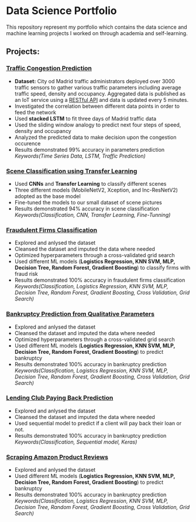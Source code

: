# Data Science Portfolio
This repository represent my portfolio which contains the data science and machine learning projects I worked on through academia and self-learning.

## Projects:

### [Traffic Congestion Prediction](https://github.com/saeidesm/traffic-prediction-using-lstm)
* **Dataset:** City od Madrid traffic administrators deployed over 3000 traffic sensors to gather various traffic parameters including average traffic speed, density and occupancy. Aggregated data is published as an IoT service using a [RESTful API](https://informo.madrid.es/informo/tmadrid/pm.xml) and data is updated every 5 minutes. 
* Investigated the correlation between different data points in order to feed the network
* Used **stacked LSTM** to fit three days of Madrid traffic data
* Used the sliding window analogy to predict next four steps of speed, density and occupancy 
* Analyzed the predicted data to make decision upon the congestion occurence
* Results demonstrated 99% accuracy in parameters prediction
<br>_Keywords(Time Series Data, LSTM, Traffic Prediction)_
 
### [Scene Classification using Transfer Learning](https://github.com/saeidesm/scene-classification-transfer-learning)
* Used **CNNs** and **Transfer Learning** to classify different scenes
* Three different models (MobileNetV2, Xception, and Inc-ResNetV2) adopted as the base model
* Fine-tuned the models to our small dataset of scene pictures
* Results demonstrated 94% accuracy in scene classification
<br>_Keywords(Classification, CNN, Transfer Learning, Fine-Tunning)_

### [Fraudulent Firms Classification](https://github.com/saeidesm/fraud_audit/blob/main/fraud-audit.ipynb)
* Explored and anlysed the dataset 
* Cleansed the dataset and imputed the data where needed
* Optimized hyperparameters through a cross-validated grid search 
* Used different ML models (**Logistics Regression, KNN SVM, MLP, Decision Tree, Random Forest, Gradient Boosting**) to classify firms with fraud risk
* Results demonstrated 100% accuracy in fraudulent firms classification
<br>_Keywords(Classification, Logistics Regression, KNN SVM, MLP, Decision Tree, Random Forest, Gradient Boosting, Cross Validation, Grid Search)_

### [Bankruptcy Prediction from Qualitative Parameters](https://github.com/saeidesm/qualitative_banking/blob/main/qualitative_bankruptcy.ipynb)
* Explored and anlysed the dataset 
* Cleansed the dataset and imputed the data where needed
* Optimized hyperparameters through a cross-validated grid search 
* Used different ML models (**Logistics Regression, KNN SVM, MLP, Decision Tree, Random Forest, Gradient Boosting**) to predict bankruptcy
* Results demonstrated 100% accuracy in bankruptcy prediction
<br>_Keywords(Classification, Logistics Regression, KNN SVM, MLP, Decision Tree, Random Forest, Gradient Boosting, Cross Validation, Grid Search)_

### [Lending Club Paying Back Prediction](https://github.com/saeidesm/qualitative_banking/blob/main/qualitative_bankruptcy.ipynb)
* Explored and anlysed the dataset
* Cleansed the dataset and imputed the data where needed 
* Used sequential model to predict if a client will pay back their loan or not. 
* Results demonstrated 100% accuracy in bankruptcy prediction
<br>_Keywords(Classification, Sequential model, Keras)_

### [Scraping Amazon Product Reviews](https://github.com/saeidesm/qualitative_banking/blob/main/qualitative_bankruptcy.ipynb)
* Explored and anlysed the dataset
* Used different ML models (**Logistics Regression, KNN SVM, MLP, Decision Tree, Random Forest, Gradient Boosting**) to predict bankruptcy
* Results demonstrated 100% accuracy in bankruptcy prediction
<br>_Keywords(Classification, Logistics Regression, KNN SVM, MLP, Decision Tree, Random Forest, Gradient Boosting, Cross Validation, Grid Search)_

